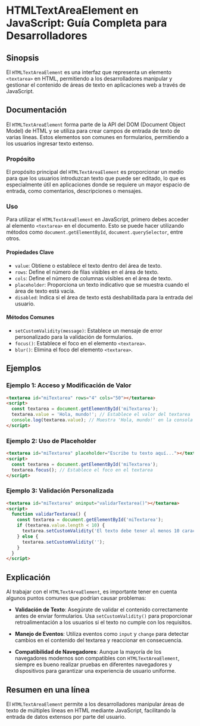 <!--
Meta Description: # HTMLTextAreaElement en JavaScript: Guía Completa para Desarrolladores ## Sinopsis El `HTMLTextAreaElement` es una interfaz que representa un element...
Meta Keywords: textarea, texto, para, htmltextareaelement, del
-->

# HTMLTextAreaElement en JavaScript: Guía Completa para Desarrolladores

## Sinopsis
El `HTMLTextAreaElement` es una interfaz que representa un elemento `<textarea>` en HTML, permitiendo a los desarrolladores manipular y gestionar el contenido de áreas de texto en aplicaciones web a través de JavaScript.

## Documentación
El `HTMLTextAreaElement` forma parte de la API del DOM (Document Object Model) de HTML y se utiliza para crear campos de entrada de texto de varias líneas. Estos elementos son comunes en formularios, permitiendo a los usuarios ingresar texto extenso.

### Propósito
El propósito principal del `HTMLTextAreaElement` es proporcionar un medio para que los usuarios introduzcan texto que puede ser editado, lo que es especialmente útil en aplicaciones donde se requiere un mayor espacio de entrada, como comentarios, descripciones o mensajes.

### Uso
Para utilizar el `HTMLTextAreaElement` en JavaScript, primero debes acceder al elemento `<textarea>` en el documento. Esto se puede hacer utilizando métodos como `document.getElementById`, `document.querySelector`, entre otros.

#### Propiedades Clave
- `value`: Obtiene o establece el texto dentro del área de texto.
- `rows`: Define el número de filas visibles en el área de texto.
- `cols`: Define el número de columnas visibles en el área de texto.
- `placeholder`: Proporciona un texto indicativo que se muestra cuando el área de texto está vacía.
- `disabled`: Indica si el área de texto está deshabilitada para la entrada del usuario.

#### Métodos Comunes
- `setCustomValidity(message)`: Establece un mensaje de error personalizado para la validación de formularios.
- `focus()`: Establece el foco en el elemento `<textarea>`.
- `blur()`: Elimina el foco del elemento `<textarea>`.

## Ejemplos

### Ejemplo 1: Acceso y Modificación de Valor
```html
<textarea id="miTextarea" rows="4" cols="50"></textarea>
<script>
  const textarea = document.getElementById('miTextarea');
  textarea.value = 'Hola, mundo!'; // Establece el valor del textarea
  console.log(textarea.value); // Muestra 'Hola, mundo!' en la consola
</script>
```

### Ejemplo 2: Uso de Placeholder
```html
<textarea id="miTextarea" placeholder="Escribe tu texto aquí..."></textarea>
<script>
  const textarea = document.getElementById('miTextarea');
  textarea.focus(); // Establece el foco en el textarea
</script>
```

### Ejemplo 3: Validación Personalizada
```html
<textarea id="miTextarea" oninput="validarTextarea()"></textarea>
<script>
  function validarTextarea() {
    const textarea = document.getElementById('miTextarea');
    if (textarea.value.length < 10) {
      textarea.setCustomValidity('El texto debe tener al menos 10 caracteres.');
    } else {
      textarea.setCustomValidity('');
    }
  }
</script>
```

## Explicación
Al trabajar con el `HTMLTextAreaElement`, es importante tener en cuenta algunos puntos comunes que podrían causar problemas:

- **Validación de Texto**: Asegúrate de validar el contenido correctamente antes de enviar formularios. Usa `setCustomValidity()` para proporcionar retroalimentación a los usuarios si el texto no cumple con los requisitos.
  
- **Manejo de Eventos**: Utiliza eventos como `input` y `change` para detectar cambios en el contenido del textarea y reaccionar en consecuencia.

- **Compatibilidad de Navegadores**: Aunque la mayoría de los navegadores modernos son compatibles con `HTMLTextAreaElement`, siempre es bueno realizar pruebas en diferentes navegadores y dispositivos para garantizar una experiencia de usuario uniforme.

## Resumen en una línea
El `HTMLTextAreaElement` permite a los desarrolladores manipular áreas de texto de múltiples líneas en HTML mediante JavaScript, facilitando la entrada de datos extensos por parte del usuario.